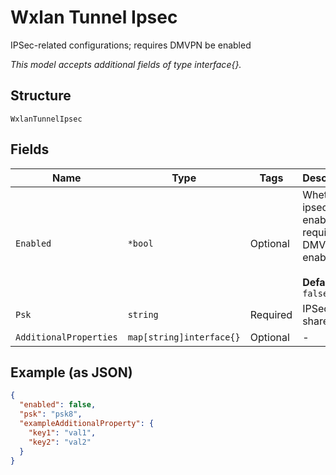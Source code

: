
# Wxlan Tunnel Ipsec

IPSec-related configurations; requires DMVPN be enabled

*This model accepts additional fields of type interface{}.*

## Structure

`WxlanTunnelIpsec`

## Fields

| Name | Type | Tags | Description |
|  --- | --- | --- | --- |
| `Enabled` | `*bool` | Optional | Whether ipsec is enabled, requires DMVPN be enabled<br><br>**Default**: `false` |
| `Psk` | `string` | Required | IPSec pre-shared key |
| `AdditionalProperties` | `map[string]interface{}` | Optional | - |

## Example (as JSON)

```json
{
  "enabled": false,
  "psk": "psk8",
  "exampleAdditionalProperty": {
    "key1": "val1",
    "key2": "val2"
  }
}
```

